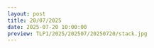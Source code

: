 ```yaml
---
layout: post
title: 20/07/2025
date: 2025-07-20 10:00:00
preview: TLP1/2025/202507/20250720/stack.jpg
---
```

